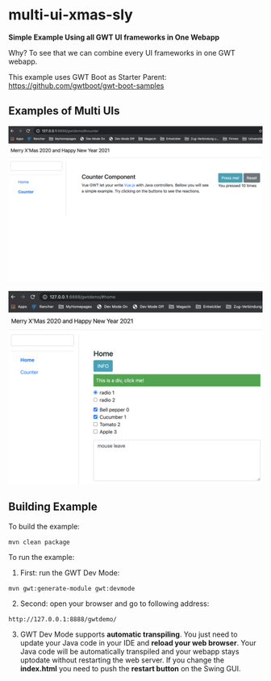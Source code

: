 # multi-ui-xmas-sly

**Simple Example Using all GWT UI frameworks in One Webapp**

Why? To see that we can combine every UI frameworks in one GWT webapp. 

This example uses GWT Boot as Starter Parent: https://github.com/gwtboot/gwt-boot-samples

## Examples of Multi UIs

![Multi UI Home DnComponents](src/doc/multi-ui-counter-vuegwt.png?raw=true "Multi UI Home DnComponents")

![Multi UI Counter VueGWT](src/doc/multi-ui-home-dncomponents.png?raw=true "Multi UI Counter VueGWT")

## Building Example

To build the example:
```
mvn clean package
```

To run the example:
1. First: run the GWT Dev Mode: 
```
mvn gwt:generate-module gwt:devmode
```
2. Second: open your browser and go to following address:
```
http://127.0.0.1:8888/gwtdemo/
```
3. GWT Dev Mode supports **automatic transpiling**. You just need to update your Java code in your IDE and **reload your web browser**. Your Java code will be automatically transpiled and your webapp stays uptodate without restarting the web server. If you change the **index.html** you need to push the **restart button** on the Swing GUI.